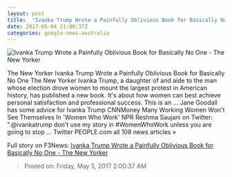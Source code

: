 ```yaml
---
layout: post
title:  "Ivanka Trump Wrote a Painfully Oblivious Book for Basically No One - The New Yorker"
date: 2017-05-04 21:00:37Z
categories: google-news-australia
---
```


![Ivanka Trump Wrote a Painfully Oblivious Book for Basically No One - The New Yorker](http://www.newyorker.com/wp-content/uploads/2017/05/Tolentino-book-4-1200x630-1493936938.jpg)

The New Yorker Ivanka Trump Wrote a Painfully Oblivious Book for Basically No One The New Yorker Ivanka Trump, a daughter of and aide to the man whose election drove women to mount the largest protest in American history, has published a new book. It's about how women can best achieve personal satisfaction and professional success. This is an ... Jane Goodall has some advice for Ivanka Trump CNNMoney Many Working Women Won't See Themselves In 'Women Who Work' NPR Reshma Saujani on Twitter: ".@ivankatrump don't use my story in #WomenWhoWork unless you are going to stop ... Twitter PEOPLE.com all 108 news articles »


Full story on F3News: [Ivanka Trump Wrote a Painfully Oblivious Book for Basically No One - The New Yorker](http://www.f3nws.com/n/qKqqWB)

> Posted on: Friday, May 5, 2017 2:00:37 AM
